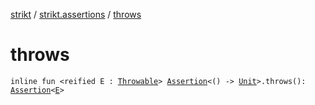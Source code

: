 [strikt](../index.md) / [strikt.assertions](index.md) / [throws](./throws.md)

# throws

`inline fun <reified E : `[`Throwable`](https://kotlinlang.org/api/latest/jvm/stdlib/kotlin/-throwable/index.html)`> `[`Assertion`](../strikt.api/-assertion/index.md)`<() -> `[`Unit`](https://kotlinlang.org/api/latest/jvm/stdlib/kotlin/-unit/index.html)`>.throws(): `[`Assertion`](../strikt.api/-assertion/index.md)`<`[`E`](throws.md#E)`>`